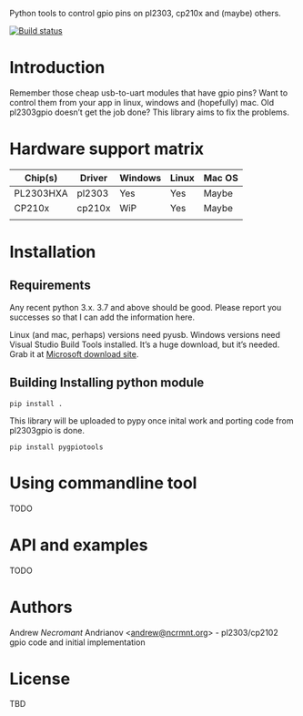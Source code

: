 Python tools to control gpio pins on pl2303, cp210x and (maybe) others.


[![Build status](https://ci.appveyor.com/api/projects/status/3qvj0prnqc2ebnje/branch/master?svg=true)](https://ci.appveyor.com/project/nekromant/pygpiotools/branch/master)

# Introduction

Remember those cheap usb-to-uart modules that have gpio pins? Want to
control them from your app in linux, windows and (hopefully) mac. Old
pl2303gpio doesn’t get the job done? This library aims to fix the
problems.

# Hardware support matrix

| Chip(s)   | Driver | Windows | Linux | Mac OS |
|-----------|--------|---------|-------|--------|
| PL2303HXA | pl2303 | Yes     | Yes   | Maybe  |
| CP210x    | cp210x | WiP     | Yes   | Maybe  |
|           |        |         |       |        |


# Installation

## Requirements

Any recent python 3.x. 3.7 and above should be good. Please report you
successes so that I can add the information here.

Linux (and mac, perhaps) versions need pyusb. Windows versions need
Visual Studio Build Tools installed. It’s a huge download, but it’s
needed. Grab it at [Microsoft download
site](https://visualstudio.microsoft.com/downloads/#build-tools-for-visual-studio-2017).

## Building Installing python module

    pip install .

This library will be uploaded to pypy once inital work and porting code
from pl2303gpio is done.

    pip install pygpiotools

# Using commandline tool

TODO

# API and examples

TODO

# Authors

Andrew *Necromant* Andrianov &lt;<andrew@ncrmnt.org>&gt; - pl2303/cp2102
gpio code and initial implementation

# License

TBD


